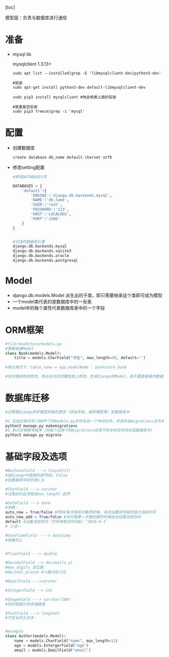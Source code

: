 [toc]



模型层：负责与数据库进行通信

# 准备

* mysql lib

  mysqlclient 1.3.13+

  ```shell
  sudo apt list --installed|grep -E 'libmysqlclient-dev|python3-dev'
  
  #安装
  sudo apt-get install python3-dev default-libmysqlclient-dev
  
  sudo pip3 install mysqlclient #他会依赖上面的安装
  
  #查看是否安装
  sudo pip3 freeze|grep -i 'mysql'
  ```



# 配置

* 创建数据库

  ```shell
  create database db_name default charset utf8
  ```

  

* 修改setting配置

  ```python
  #修改DATABASES项
  
  DATABASES = {
      'default':{
          'ENGINE':'django.db.backends.mysql',
          'NAME':'db_name',
          'USER':'root',
          'PASSWORD':'123',
          'HOST':'LOCALHOS',
          'PORT':'3306'
      }
  }
  
  
  #可选的数据库引擎
  django.db.backends.mysql
  django.db.backends.sqlite3
  django.db.backends.oracle
  django.db.backends.postgresql
  ```



# Model

* django.db.models.Model 派生出的子类，即只需要继承这个类即可成为模型
* 一个model类代表的是数据库中的一张表
* model中的每个属性代表数据库表中的一个字段



# ORM框架

```python
#file:bookstore/models.py
#需要继承Model
class Book(models.Model):
    title = models.CharField("书名", max_length=50, default='')
    
#默认情况下，table_name = app_modelName : bookstore_book

#任何表结构的修改，务必在对应的模型类上修改，优劣Django的Model，就不要直接操作数据库了
```



# 数据库迁移

```python
#迁移是Django同步模型所做的更改（添加字段，删除模型等）到数据库中

#1.生成迁移文件(将APP下的models.py文件生成一个中间文件，并保存在migrations文件夹中)
python3 manage.py makemigrations
#2.执行迁移脚本程序（将每个应用下的migrations目录下的中间文件同步回数据库中）
python3 manage.py migrate
```



# 基础字段及选项

```python
#BooleanField ---> tinyint(1)
#在Django中使用的是TRUE，False
#在数据库中存的是1,0

#CharField ---> varchar
#注意此时必须指定max_length 选项

#DateField ---> date
#参数：
auto_now = True/False #TRUE每次保存对象的时候，自动设置该字段的值为当前时间
auto_now_add = True/False #当对象第一次被创建的时候自动设置当前时间
default #设置当前时间（字符串格式时间如：‘2019-6-1’
# 三选一

#DateTimeField ----> datetime
#参数同上


#FloatField ---> double

#DecimalField --> decimal(x,y)
#max_digits 总位数
#decimal_places #小数点后几位

#EmailField --->varchar

#IntegerField --> int

#ImageField ---> varchar(100)
#存的是图片的存储路径

#TextField ---> longtext
#不定长的大文本


#example
class Author(models.Model):
    name = models.CharField("name", max_length=11)
    age = models.IntergerField("age")
    email = models.EmailField("email")
```









